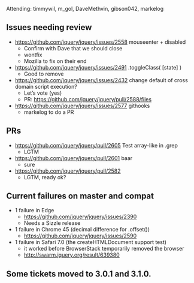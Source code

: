 Attending: timmywil, m_gol, DaveMethvin, gibson042, markelog

## Issues needing review
* https://github.com/jquery/jquery/issues/2558 mouseenter + disabled
  - Confirm with Dave that we should close
  - wontfix
  - Mozilla to fix on their end
* https://github.com/jquery/jquery/issues/2491 .toggleClass( [state] )
  - Good to remove
* https://github.com/jquery/jquery/issues/2432 change default of cross domain script execution?
  - Let’s vote (yes)
  - PR: https://github.com/jquery/jquery/pull/2588/files 
* https://github.com/jquery/jquery/issues/2577 githooks
  - markelog to do a PR

## PRs
* https://github.com/jquery/jquery/pull/2605 Test array-like in .grep
  - LGTM
* https://github.com/jquery/jquery/pull/2601 baar
  - sure
* https://github.com/jquery/jquery/pull/2582 
  - LGTM, ready ok?

## Current failures on master and compat
* 1 failure in Edge
  - https://github.com/jquery/jquery/issues/2390 
  - Needs a Sizzle release
* 1 failure in Chrome 45 (decimal difference for .offset())
  - https://github.com/jquery/jquery/issues/2590 
* 1 failure in Safari 7.0 (the createHTMLDocument support test)
  - it worked before BrowserStack temporarily removed the browser
  - http://swarm.jquery.org/result/639380 

## Some tickets moved to 3.0.1 and 3.1.0.
